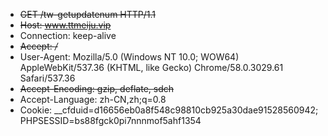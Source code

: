 
- ~~GET /tw-getupdatenum HTTP/1.1~~  
- ~~Host: www.ttmeiju.vip~~  
- Connection: keep-alive  
- ~~Accept: */*~~  
- User-Agent: Mozilla/5.0 (Windows NT 10.0; WOW64) AppleWebKit/537.36 (KHTML, like Gecko) Chrome/58.0.3029.61 Safari/537.36  
- ~~Accept-Encoding: gzip, deflate, sdch~~  
- Accept-Language: zh-CN,zh;q=0.8  
- Cookie: __cfduid=d16656eb0a8f548c98810cb925a30dae91528560942; PHPSESSID=bs88fgck0pi7nnnmof5ahf1354  

